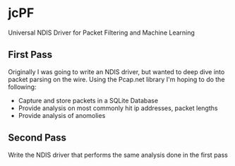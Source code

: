 # jcPF
Universal NDIS Driver for Packet Filtering and Machine Learning

## First Pass
Originally I was going to write an NDIS driver, but wanted to deep dive into packet parsing on the wire.  Using the Pcap.net library I'm hoping to do the following:
* Capture and store packets in a SQLite Database
* Provide analysis on most commonly hit ip addresses, packet lengths
* Provide analysis of anomolies

## Second Pass
Write the NDIS driver that performs the same analysis done in the first pass
